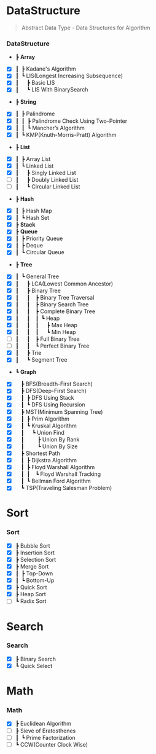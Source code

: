 # DataStructure

> Abstract Data Type - Data Structures for Algorithm

### DataStructure

- ┣ **Array**
- [x] ┃&ensp;┣ Kadane's Algorithm
- [x] ┃&ensp;┗ LIS(Longest Increasing Subsequence)
- [x] ┃&ensp;&ensp;&ensp;┣ Basic LIS
- [x] ┃&ensp;&ensp;&ensp;┗ LIS With BinarySearch
- ┣ **String**
- [x] ┃&ensp;┣ Palindrome
- [x] ┃&ensp;┃&ensp;┣ Palindrome Check Using Two-Pointer
- [x] ┃&ensp;┃&ensp;┗ Mancher’s Algorithm
- [x] ┃&ensp;┗ KMP(Knuth-Morris-Pratt) Algorithm
- ┣ **List**
- [x] ┃&ensp;┣ Array List
- [x] ┃&ensp;┗ Linked List
- [x] ┃&ensp;&ensp;&ensp;┣ Singly Linked List
- [ ] ┃&ensp;&ensp;&ensp;┣ Doubly Linked List
- [ ] ┃&ensp;&ensp;&ensp;┗ Circular Linked List
- ┣ **Hash**
- [x] ┃&ensp;┣ Hash Map
- [x] ┃&ensp;┗ Hash Set
- [x] ┣ **Stack**
- [x] ┣ **Queue**
- [x] ┃&ensp;┣ Priority Queue
- [x] ┃&ensp;┣ Deque
- [x] ┃&ensp;┗ Circular Queue
- ┣ **Tree**
- [x] ┃&ensp;┗ General Tree
- [x] ┃&ensp;&ensp;&ensp;┣ LCA(Lowest Common Ancestor)
- [x] ┃&ensp;&ensp;&ensp;┣ Binary Tree
- [x] ┃&ensp;&ensp;&ensp;┃&ensp;&ensp;┣ Binary Tree Traversal
- [x] ┃&ensp;&ensp;&ensp;┃&ensp;&ensp;┣ Binary Search Tree
- [x] ┃&ensp;&ensp;&ensp;┃&ensp;&ensp;┣ Complete Binary Tree
- [x] ┃&ensp;&ensp;&ensp;┃&ensp;&ensp;┃&ensp;┗ Heap
- [x] ┃&ensp;&ensp;&ensp;┃&ensp;&ensp;┃&ensp;&ensp;&ensp;┣ Max Heap
- [x] ┃&ensp;&ensp;&ensp;┃&ensp;&ensp;┃&ensp;&ensp;&ensp;┗ Min Heap
- [ ] ┃&ensp;&ensp;&ensp;┃&ensp;&ensp;┣ Full Binary Tree
- [ ] ┃&ensp;&ensp;&ensp;┃&ensp;&ensp;┗ Perfect Binary Tree
- [x] ┃&ensp;&ensp;&ensp;┣ Trie
- [x] ┃&ensp;&ensp;&ensp;┗ Segment Tree
- ┗ **Graph**
- [x] &ensp;&ensp;┣ BFS(Breadth-First Search)
- [x] &ensp;&ensp;┣ DFS(Deep-First Search)
- [x] &ensp;&ensp;┃&ensp;┣ DFS Using Stack
- [x] &ensp;&ensp;┃&ensp;┗ DFS Using Recursion
- [x] &ensp;&ensp;┣ MST(Minimum Spanning Tree)
- [x] &ensp;&ensp;┃&ensp;┣ Prim Algorithm
- [x] &ensp;&ensp;┃&ensp;┗ Kruskal Algorithm
- [x] &ensp;&ensp;┃&ensp;&ensp;&ensp;┗ Union Find
- [x] &ensp;&ensp;┃&ensp;&ensp;&ensp;&ensp;&ensp;┣ Union By Rank
- [x] &ensp;&ensp;┃&ensp;&ensp;&ensp;&ensp;&ensp;┗ Union By Size
- [x] &ensp;&ensp;┣ Shortest Path
- [x] &ensp;&ensp;┃&ensp;┣ Dijkstra Algorithm
- [x] &ensp;&ensp;┃&ensp;┣ Floyd Warshall Algorithm
- [x] &ensp;&ensp;┃&ensp;┃&ensp;&ensp;┗ Floyd Warshall Tracking
- [x] &ensp;&ensp;┃&ensp;┗ Bellman Ford Algorithm
- [x] &ensp;&ensp;┗ TSP(Traveling Salesman Problem)

# Sort

### Sort

- [x] ┣ Bubble Sort
- [x] ┣ Insertion Sort
- [x] ┣ Selection Sort
- [x] ┣ Merge Sort
- [x] ┃&ensp;┣ Top-Down
- [x] ┃&ensp;┗ Bottom-Up
- [x] ┣ Quick Sort
- [x] ┣ Heap Sort
- [ ] ┗ Radix Sort

# Search

### Search

- [x] ┣ Binary Search
- [x] ┗ Quick Select

# Math

### Math

- [x] ┣ Euclidean Algorithm
- [ ] ┣ Sieve of Eratosthenes
- [ ] ┃&ensp;┗ Prime Factorization
- [ ] ┗ CCW(Counter Clock Wise)
